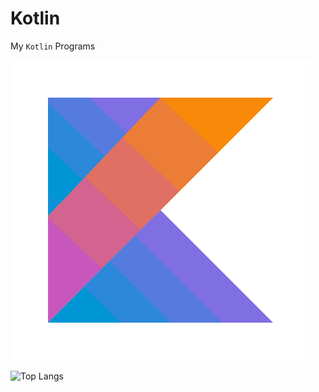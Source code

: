 # Kotlin

My `Kotlin` Programs

<img src="kotlin.png">

![Top Langs](https://github-readme-stats.vercel.app/api/top-langs/?username=durgeshm01722&hide=javascript,css,python,html,C%2B%2B&theme=tokyonight)<br>
